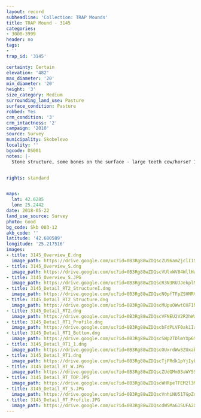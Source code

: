 ```yaml
---
layout: record
subheadline: 'Collection: TRAP Mounds'
title: TRAP Mound - 3145
categories:
- 3000-3999
header: no
tags:
- ''
trap_id: '3145'

certainty: Certain
elevation: '482'
max_diameter: '20'
min_diameter: '20'
height: '3'
size_category: Medium
surrounding_land_use: Pasture
surface_condition: Pasture
robbed: Yes
crm_condition: '3'
crm_intactness: '2'
campaign: '2010'
source: Survey
municipality: Skobelevo
locality: ''
bgcode: DS001
notes: |-
  Stone structure, some bones on the surface - large teeth cow/horse? 1 huge fresh trench on the top, 4x3, 2m deep/in 2011 another fresh robbers' trench.


rights: standard


maps:
  lat: 42.6285
  lon: 25.2442
date: 2018-05-22
land_use_source: Survey
photo: Good
bg_code: Skb 003-12
akb_code: ''
latitude: '42.680589'
longitude: '25.217516'
images:
- title: 3145_Overview_E.dng
  image_path: https://drive.google.com/uc?id=0B3Rg88wZDQscZU96amZjclI1SDA
- title: 3145_Overview_S.dng
  image_path: https://drive.google.com/uc?id=0B3Rg88wZDQscVUlvWV84WllHa2s
- title: 3145_Overview_S.JPG
  image_path: https://drive.google.com/uc?id=0B3Rg88wZDQscR3N3RUJJekplMEE
- title: 3145_Detail_RT2_StructureI.dng
  image_path: https://drive.google.com/uc?id=0B3Rg88wZDQscN0pfTFpZSHNRVlk
- title: 3145_Detail_RT2_Structure.dng
  image_path: https://drive.google.com/uc?id=0B3Rg88wZDQscMUpuOWwtOXFINkU
- title: 3145_Detail_RT2.dng
  image_path: https://drive.google.com/uc?id=0B3Rg88wZDQscVFNEU2V2R2hWakU
- title: 3145_Detail_RT1_Profile.dng
  image_path: https://drive.google.com/uc?id=0B3Rg88wZDQscbFdPLVF0ak1Ia1E
- title: 3145_Detail_RT1_Bottom.dng
  image_path: https://drive.google.com/uc?id=0B3Rg88wZDQscSWp2TDlmYXp6S0E
- title: 3145_Detail_RT1_1.dng
  image_path: https://drive.google.com/uc?id=0B3Rg88wZDQscOUxrdWw3ZUxabWc
- title: 3145_Detail_RT1.dng
  image_path: https://drive.google.com/uc?id=0B3Rg88wZDQscTjFRdk1pYjIybm8
- title: 3145_Detail_RT_W.JPG
  image_path: https://drive.google.com/uc?id=0B3Rg88wZDQscZUdQMm93aWY5Smc
- title: 3145_Detail_RT_TOP.JPG
  image_path: https://drive.google.com/uc?id=0B3Rg88wZDQscWHRpeTFEM2l3MzA
- title: 3145_Detail_RT_S.JPG
  image_path: https://drive.google.com/uc?id=0B3Rg88wZDQscVnhiNU51TGpZdmM
- title: 3145_Detail_RT_Profile.JPG
  image_path: https://drive.google.com/uc?id=0B3Rg88wZDQscdW5MaG1SUFA2X2c
---
```


